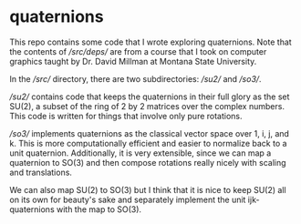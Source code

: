 # quaternions

This repo contains some code that I wrote exploring quaternions.
Note that the contents of */src/deps/* are from a course that I took on computer graphics taught by Dr. David Millman at Montana State University.

In the */src/* directory, there are two subdirectories: */su2/* and */so3/*.

*/su2/* contains code that keeps the quaternions in their full glory as the set SU(2), a subset of the ring of 2 by 2 matrices over the complex numbers.
This code is written for things that involve only pure rotations.

*/so3/* implements quaternions as the classical vector space over 1, i, j, and k.
This is more computationally efficient and easier to normalize back to a unit quaternion.
Additionally, it is very extensible, since we can map a quaternion to SO(3) and then compose rotations really nicely with scaling and translations.

We can also map SU(2) to SO(3) but I think that it is nice to keep SU(2) all on its own for beauty's sake and separately implement the unit ijk-quaternions with the map to SO(3).
